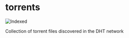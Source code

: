 torrents 
========
![Indexed](https://img.shields.io/badge/indexed-111118-blue)

Collection of torrent files discovered in the DHT network
